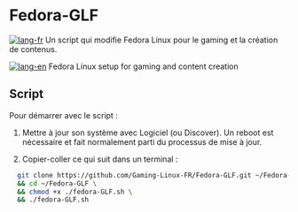 # Fedora-GLF
[![lang-fr](https://img.shields.io/badge/lang-fr-blue.svg)]() Un script qui modifie Fedora Linux  pour le gaming et la création de contenus.

[![lang-en](https://img.shields.io/badge/lang-en-blue.svg)]() Fedora Linux setup for gaming and content creation

## Script
Pour démarrer avec le script :

1. Mettre à jour son système avec Logiciel (ou Discover). Un reboot est nécessaire et fait normalement parti du processus de mise à jour.

2. Copier-coller ce qui suit dans un terminal :
```bash
  git clone https://github.com/Gaming-Linux-FR/Fedora-GLF.git ~/Fedora-GLF \
  && cd ~/Fedora-GLF \
  && chmod +x ./fedora-GLF.sh \
  && ./fedora-GLF.sh
```
